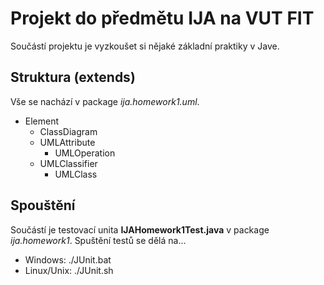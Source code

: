 # Projekt do předmětu IJA na VUT FIT
Součástí projektu je vyzkoušet si nějaké základní praktiky v Jave.
## Struktura (extends)
Vše se nachází v package *ija.homework1.uml*. 
- Element
  - ClassDiagram
  - UMLAttribute
    - UMLOperation
  - UMLClassifier
    - UMLClass

## Spouštění
Součástí je testovací unita **IJAHomework1Test.java** v package *ija.homework1*.
Spuštění testů se dělá na...
- Windows: ./JUnit.bat
- Linux/Unix: ./JUnit.sh
 
